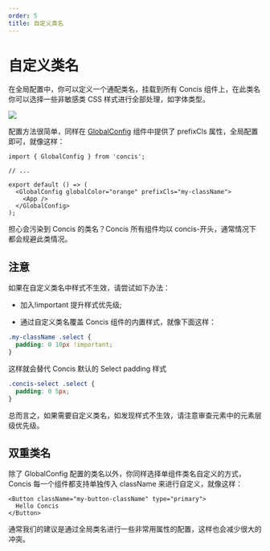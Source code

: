 ```yaml
---
order: 5
title: 自定义类名
---
```


# 自定义类名

在全局配置中，你可以定义一个通配类名，挂载到所有 Concis 组件上，在此类名你可以选择一些非敏感类 CSS 样式进行全部处理，如字体类型。

<img src="https://concis.org.cn/images/className.jpg" />

配置方法很简单，同样在 <a href="https://concis.org.cn/#/zh-CN/common/global-config">GlobalConfig</a> 组件中提供了 prefixCls 属性，全局配置即可，就像这样：

```tsx pure
import { GlobalConfig } from 'concis';

// ...

export default () => (
  <GlobalConfig globalColor="orange" prefixCls="my-className">
    <App />
  </GlobalConfig>
);
```

担心会污染到 Concis 的类名？Concis 所有组件均以 concis-开头，通常情况下都会规避此类情况。

## 注意

如果在自定义类名中样式不生效，请尝试如下办法：

- 加入!important 提升样式优先级;

- 通过自定义类名覆盖 Concis 组件的内置样式，就像下面这样：

```css pure
.my-className .select {
  padding: 0 10px !important;
}
```

这样就会替代 Concis 默认的 Select padding 样式

```css pure
.concis-select .select {
  padding: 0 5px;
}
```

总而言之，如果需要自定义类名，如发现样式不生效，请注意审查元素中的元素层级优先级。

## 双重类名

除了 GlobalConfig 配置的类名以外，你同样选择单组件类名自定义的方式，Concis 每一个组件都支持单独传入 className 来进行自定义，就像这样：

```
<Button className="my-button-className" type="primary">
  Hello Concis
</Button>
```

通常我们的建议是通过全局类名进行一些非常用属性的配置，这样也会减少很大的冲突。
